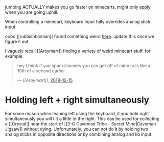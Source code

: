 jumping ACTUALLY makes you go faster on minecarts. might only apply when you are going uphill.

When controlling a minecart, keyboard input fully overrides analog stick input.

oooo [[rubbishbinman]] found something weird [here](https://discord.com/channels/313375426112389123/408694062862958592/1279769934536249380). update this once we figure it out

I vaguely recall [[Aroymart]] finding a variety of weird minecart stuff. for example:

> hey I think if you spam zoomies you can get off of mine rails like a 10th of a second earlier
> 
> &mdash; <cite>[[Aroymart]]</cite>, [2018-12-15](https://discord.com/channels/313375426112389123/408694062862958592/523382224511434752)
# Holding left + right simultaneously
For some reason when leaning left using the keyboard, if you hold right simultaneously you will tilt a little to the right. This can be used for collecting a [[Crystal]] near the start of [[3-G Caveman Tribe - Secret Mine|Caveman Jigsaw]] without dying. Unfortunately, you can not do it by holding two analog sticks in opposite directions or by combining analog and kb input.